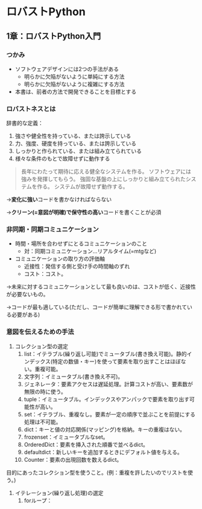 # ロバストPython
## 1章：ロバストPython入門

### つかみ

- ソフトウェアデザインには2つの手法がある
    - 明らかに欠陥がないように単純にする方法
    - 明らかに欠陥がないように複雑にする方法
- 本書は、前者の方法で開発できることを目標とする

### ロバストネスとは

辞書的な定義：

1. 強さや健全性を持っている、または誇示している
2. 力、強度、硬度を持っている、または誇示している
3. しっかりと作られている、または組み立てられている
4. 様々な条件のもとで故障せずに動作する

> 長年にわたって期待に応える健全なシステムを作る。
ソフトウェアには強みを発揮してもらう。
強固な基盤の上にしっかりと組み立てられたシステムを作る。
システムが故障せず動作する。
> 

→**変化に強い**コードを書かなければならない

→**クリーン(=意図が明確)で保守性の高い**コードを書くことが必須

### 非同期・同期コミュニケーション

- 時間・場所を合わせずにとるコミュニケーションのこと
    - 対：同期コミュニケーション…リアルタイム(=mtgなど)
- コミュニケーションの取り方の評価軸
    - 近接性：発信する側と受け手の時間軸のずれ
    - コスト：コスト。

→未来に対するコミュニケーションとして最も良いのは、コストが低く、近接性が必要ないもの。

→コードが最も適している(ただし、コードが簡単に理解できる形で書かれている必要がある)

### 意図を伝えるための手法

1. コレクション型の選定
    1. list：イテラブル(繰り返し可能)でミュータブル(書き換え可能)。静的インデックス(特定の数値・キー)を使って要素を取り出すことはほぼない。重複可能。
    2. 文字列：イミュータブル(書き換え不可)。
    3. ジェネレータ：要素アクセスは遅延処理。計算コストが高い、要素数が無限の時に使う。
    4. tuple：イミュータブル。インデックスやアンパックで要素を取り出す可能性が高い。
    5. set：イテラブル、重複なし。要素が一定の順序で並ぶことを前提にする処理は不可能。
    6. dict：キーと値の対応関係(マッピング)を格納。キーの重複はない。
    7. frozenset：イミュータブルなset。
    8. OrderedDict：要素を挿入された順番で並べるdict。
    9. defaultdict：新しいキーを追加するときにデフォルト値を与える。
    10. Counter：要素の出現回数を数えるdict。

目的にあったコレクション型を使うこと。(例：重複を許したいのでリストを使う。)

1. イテレーション(繰り返し処理)の選定
    1. forループ：
